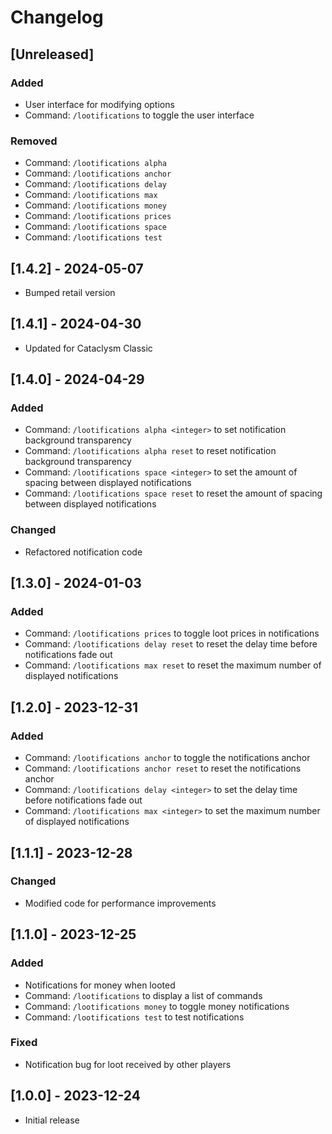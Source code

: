 # Changelog

## [Unreleased]

### Added

- User interface for modifying options
- Command: `/lootifications` to toggle the user interface

### Removed

- Command: `/lootifications alpha`
- Command: `/lootifications anchor`
- Command: `/lootifications delay`
- Command: `/lootifications max`
- Command: `/lootifications money`
- Command: `/lootifications prices`
- Command: `/lootifications space`
- Command: `/lootifications test`

## [1.4.2] - 2024-05-07

- Bumped retail version

## [1.4.1] - 2024-04-30

- Updated for Cataclysm Classic

## [1.4.0] - 2024-04-29

### Added

- Command: `/lootifications alpha <integer>` to set notification background transparency
- Command: `/lootifications alpha reset` to reset notification background transparency
- Command: `/lootifications space <integer>` to set the amount of spacing between displayed notifications
- Command: `/lootifications space reset` to reset the amount of spacing between displayed notifications

### Changed

- Refactored notification code

## [1.3.0] - 2024-01-03

### Added

- Command: `/lootifications prices` to toggle loot prices in notifications
- Command: `/lootifications delay reset` to reset the delay time before notifications fade out
- Command: `/lootifications max reset` to reset the maximum number of displayed notifications

## [1.2.0] - 2023-12-31

### Added

- Command: `/lootifications anchor` to toggle the notifications anchor
- Command: `/lootifications anchor reset` to reset the notifications anchor
- Command: `/lootifications delay <integer>` to set the delay time before notifications fade out
- Command: `/lootifications max <integer>` to set the maximum number of displayed notifications

## [1.1.1] - 2023-12-28

### Changed

- Modified code for performance improvements

## [1.1.0] - 2023-12-25

### Added

- Notifications for money when looted
- Command: `/lootifications` to display a list of commands
- Command: `/lootifications money` to toggle money notifications
- Command: `/lootifications test` to test notifications

### Fixed

- Notification bug for loot received by other players

## [1.0.0] - 2023-12-24

- Initial release
